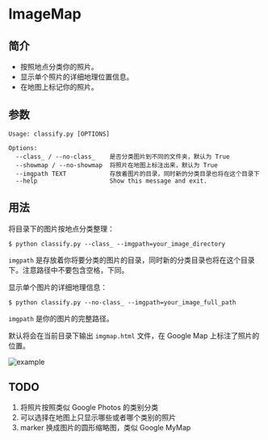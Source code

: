 # ImageMap

## 简介

- 按照地点分类你的照片。
- 显示单个照片的详细地理位置信息。
- 在地图上标记你的照片。

## 参数

```
Usage: classify.py [OPTIONS]

Options:
  --class_ / --no-class_    是否分类图片到不同的文件夹，默认为 True
  --showmap / --no-showmap  将照片在地图上标注出来，默认为 True
  --imgpath TEXT            存放着图片的目录，同时新的分类目录也将在这个目录下
  --help                    Show this message and exit.

```

## 用法

将目录下的图片按地点分类整理：

```shell
$ python classify.py --class_ --imgpath=your_image_directory
```

`imgpath` 是存放着你将要分类的图片的目录，同时新的分类目录也将在这个目录下。注意路径中不要包含空格，下同。

显示单个图片的详细地理信息：

```shell
$ python classify.py --no-class_ --imgpath=your_image_full_path
```

`imgpath` 是你的图片的完整路径。

默认将会在当前目录下输出 `imgmap.html` 文件，在 Google Map 上标注了照片的位置。

![example](http://i.imgur.com/CeVdfRK.png)

## TODO

1. 将照片按照类似 Google Photos 的类别分类
2. 可以选择在地图上只显示哪些或者哪个类别的照片
3. marker 换成图片的圆形缩略图，类似 Google MyMap
